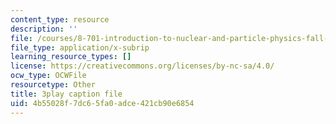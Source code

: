 ```yaml
---
content_type: resource
description: ''
file: /courses/8-701-introduction-to-nuclear-and-particle-physics-fall-2020/4b55028f7dc65fa0adce421cb90e6854_4lUVayy53V4.vtt
file_type: application/x-subrip
learning_resource_types: []
license: https://creativecommons.org/licenses/by-nc-sa/4.0/
ocw_type: OCWFile
resourcetype: Other
title: 3play caption file
uid: 4b55028f-7dc6-5fa0-adce-421cb90e6854
---
```

